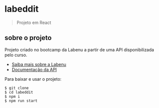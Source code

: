 # labeddit

> Projeto em React

## sobre o projeto

Projeto criado no bootcamp da Labenu a partir de uma API disponibilizada pelo curso.

- [Saiba mais sobre a Labenu](https://labenu.com.br)
- [Documentação da API](https://documenter.getpostman.com/view/7549981/SW7T9XRj#f5511f34-cf73-48bc-af2b-c95915b72a47)

Para baixar e usar o projeto:

```
$ git clone
$ cd labeddit
$ npm i
$ npm run start
```
